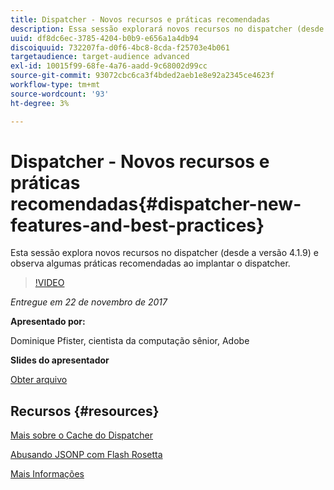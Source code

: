 ```yaml
---
title: Dispatcher - Novos recursos e práticas recomendadas
description: Essa sessão explorará novos recursos no dispatcher (desde a versão 4.1.9) e observará algumas práticas recomendadas ao implantar o dispatcher.
uuid: df8dc6ec-3785-4204-b0b9-e656a1a4db94
discoiquuid: 732207fa-d0f6-4bc8-8cda-f25703e4b061
targetaudience: target-audience advanced
exl-id: 10015f99-68fe-4a76-aadd-9c68002d99cc
source-git-commit: 93072cbc6ca3f4bded2aeb1e8e92a2345ce4623f
workflow-type: tm+mt
source-wordcount: '93'
ht-degree: 3%

---
```


# Dispatcher - Novos recursos e práticas recomendadas{#dispatcher-new-features-and-best-practices}

Esta sessão explora novos recursos no dispatcher (desde a versão 4.1.9) e observa algumas práticas recomendadas ao implantar o dispatcher.

>[!VIDEO](https://video.tv.adobe.com/v/20842/?quality=9)

*Entregue em 22 de novembro de 2017*

**Apresentado por:**

Dominique Pfister, cientista da computação sênior, Adobe

**Slides do apresentador**

[Obter arquivo](assets/dispatcher-aemgemsnov2017.pdf)

## Recursos {#resources}

[Mais sobre o Cache do Dispatcher](https://github.com/cqsupport/webinar-dispatchercache)

[Abusando JSONP com Flash Rosetta](https://miki.it/blog/2014/7/8/abusing-jsonp-with-rosetta-flash/)

[Mais Informações](https://adobe-consulting-services.github.io/acs-aem-commons/features/dispatcher-ttl/index.html)

<!--
[Get back to the Overview](https://helpx.adobe.com/experience-manager/kt/eseminars/gems/aem-index.html)
-->
